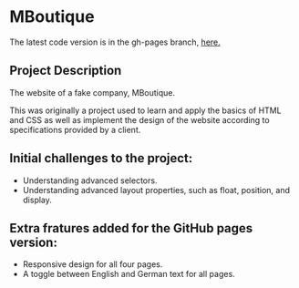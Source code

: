 # MBoutique

The latest code version is in the gh-pages branch, <a href="https://github.com/ryanthtra/mboutique/tree/gh-pages" target="_blank">here.</a>

## Project Description
The website of a fake company, MBoutique.

This was originally a project used to learn and apply the basics of HTML and CSS as well as implement the design of the website according to specifications provided by a client.

## Initial challenges to the project:
> 
- Understanding advanced selectors.
- Understanding advanced layout properties, such as float, position, and display.

## Extra fratures added for the GitHub pages version:
> 
- Responsive design for all four pages.
- A toggle between English and German text for all pages.
